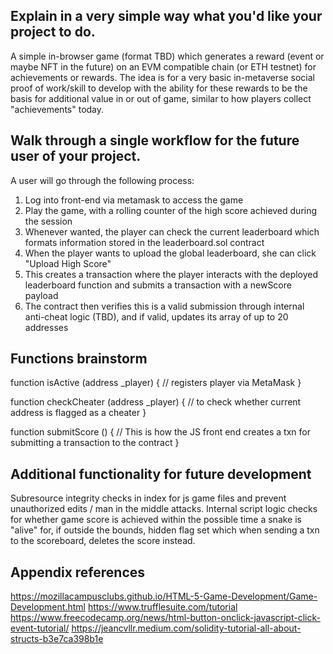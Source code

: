 ## Explain in a very simple way what you'd like your project to do.

A simple in-browser game (format TBD) which generates a reward (event or maybe NFT in the future) on an EVM compatible chain (or ETH testnet) for achievements or rewards. The idea is for a very basic in-metaverse social proof of work/skill to develop with the ability for these rewards to be the basis for additional value in or out of game, similar to how players collect "achievements" today.

## Walk through a single workflow for the future user of your project.
A user will go through the following process:
1. Log into front-end via metamask to access the game
2. Play the game, with a rolling counter of the high score achieved during the session
3. Whenever wanted, the player can check the current leaderboard which formats information stored in the leaderboard.sol contract
4. When the player wants to upload the global leaderboard, she can click "Upload High Score"
5. This creates a transaction where the player interacts with the deployed leaderboard function and submits a transaction with a newScore payload
6. The contract then verifies this is a valid submission through internal anti-cheat logic (TBD), and if valid, updates its array of up to 20 addresses

## Functions brainstorm

function isActive (address _player) {
    // registers player via MetaMask
}

function checkCheater (address _player) {
    // to check whether current address is flagged as a cheater
}

function submitScore () {
    // This is how the JS front end creates a txn for submitting a transaction to the contract
}

## Additional functionality for future development
Subresource integrity checks in index for js game files and prevent unauthorized edits / man in the middle attacks.
Internal script logic checks for whether game score is achieved within the possible time a snake is "alive" for, if outside the bounds, hidden flag set which when sending a txn to the scoreboard, deletes the score instead.


## Appendix references
https://mozillacampusclubs.github.io/HTML-5-Game-Development/Game-Development.html
https://www.trufflesuite.com/tutorial
https://www.freecodecamp.org/news/html-button-onclick-javascript-click-event-tutorial/
https://jeancvllr.medium.com/solidity-tutorial-all-about-structs-b3e7ca398b1e